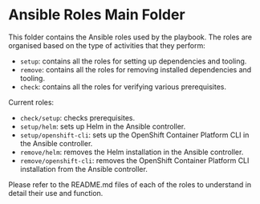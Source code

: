 <!--
 Copyright IBM Corp. All Rights Reserved.

 SPDX-License-Identifier: CC-BY-4.0
 -->
# Ansible Roles Main Folder

This folder contains the Ansible roles used by the playbook. The roles are organised based on the type of activities that they perform:

- `setup`: contains all the roles for setting up dependencies and tooling.
- `remove`: contains all the roles for removing installed dependencies and tooling.
- `check`: contains all the roles for verifying various prerequisites.

Current roles:

- `check/setup`: checks prerequisites.
- `setup/helm`: sets up Helm in the Ansible controller.
- `setup/openshift-cli`: sets up the OpenShift Container Platform CLI in the Ansible controller.
- `remove/helm`: removes the Helm installation in the Ansible controller.
- `remove/openshift-cli`: removes the OpenShift Container Platform CLI installation from the Ansible controller.

Please refer to the README.md files of each of the roles to understand in detail their use and function.

